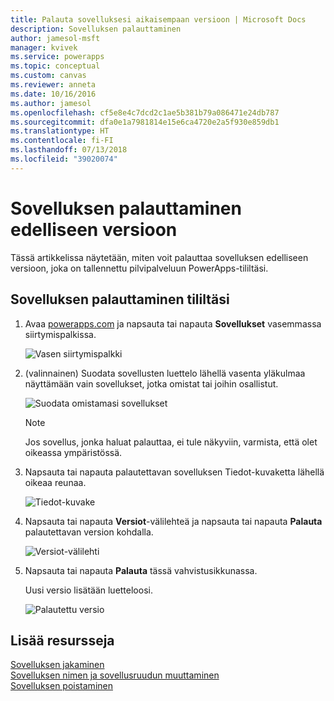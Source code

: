 ```yaml
---
title: Palauta sovelluksesi aikaisempaan versioon | Microsoft Docs
description: Sovelluksen palauttaminen
author: jamesol-msft
manager: kvivek
ms.service: powerapps
ms.topic: conceptual
ms.custom: canvas
ms.reviewer: anneta
ms.date: 10/16/2016
ms.author: jamesol
ms.openlocfilehash: cf5e8e4c7dcd2c1ae5b381b79a086471e24db787
ms.sourcegitcommit: dfa0e1a7981814e15e6ca4720e2a5f930e859db1
ms.translationtype: HT
ms.contentlocale: fi-FI
ms.lasthandoff: 07/13/2018
ms.locfileid: "39020074"
---
```

# <a name="restore-an-app-to-a-previous-version"></a>Sovelluksen palauttaminen edelliseen versioon
Tässä artikkelissa näytetään, miten voit palauttaa sovelluksen edelliseen versioon, joka on tallennettu pilvipalveluun PowerApps-tililtäsi.

## <a name="restore-an-app-from-your-account"></a>Sovelluksen palauttaminen tililtäsi
1. Avaa [powerapps.com](https://web.powerapps.com) ja napsauta tai napauta **Sovellukset** vasemmassa siirtymispalkissa.

    ![Vasen siirtymispalkki](./media/restore-an-app/file-apps.png)

2. (valinnainen) Suodata sovellusten luettelo lähellä vasenta yläkulmaa näyttämään vain sovellukset, jotka omistat tai joihin osallistut.

    ![Suodata omistamasi sovellukset](./media/restore-an-app/filter-list.png)

    > [!NOTE]
   > Jos sovellus, jonka haluat palauttaa, ei tule näkyviin, varmista, että olet oikeassa ympäristössä.

3. Napsauta tai napauta palautettavan sovelluksen Tiedot-kuvaketta lähellä oikeaa reunaa.

    ![Tiedot-kuvake](./media/restore-an-app/app-options.png)

4. Napsauta tai napauta **Versiot**-välilehteä ja napsauta tai napauta **Palauta** palautettavan version kohdalla.

    ![Versiot-välilehti](./media/restore-an-app/restore-button-2.png)

5. Napsauta tai napauta **Palauta** tässä vahvistusikkunassa.  

    Uusi versio lisätään luetteloosi.

    ![Palautettu versio](./media/restore-an-app/versions-added-2.png)

## <a name="more-resources"></a>Lisää resursseja
[Sovelluksen jakaminen](share-app.md)  
[Sovelluksen nimen ja sovellusruudun muuttaminen](set-name-tile.md)  
[Sovelluksen poistaminen](delete-app.md)

